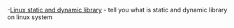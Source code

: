 -[Linux static and dynamic library](https://subingwen.cn/linux/library/) - tell you what is static and dynamic library on linux system